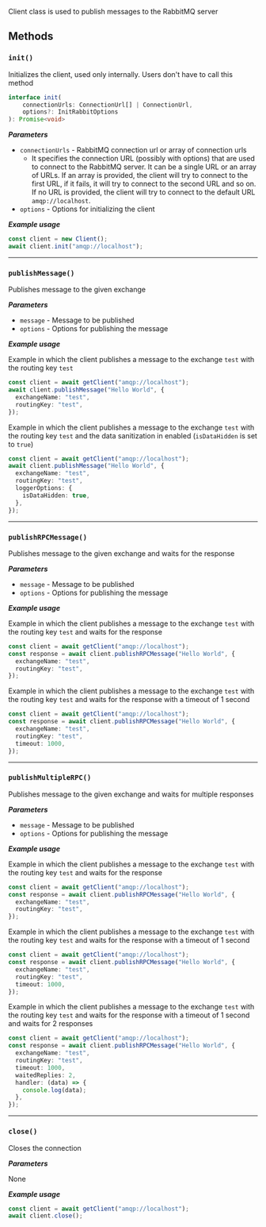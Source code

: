Client class is used to publish messages to the RabbitMQ server

## Methods

### `init()`

Initializes the client, used only internally. Users don't have to call this method

```ts
interface init(
    connectionUrls: ConnectionUrl[] | ConnectionUrl,
    options?: InitRabbitOptions
): Promise<void>
```

**_Parameters_**

- `connectionUrls` - RabbitMQ connection url or array of connection urls
  - It specifies the connection URL (possibly with options) that are used to connect to the RabbitMQ server. It can be a single URL or an array of URLs. If an array is provided, the client will try to connect to the first URL, if it fails, it will try to connect to the second URL and so on. If no URL is provided, the client will try to connect to the default URL `amqp://localhost`.
- `options` - Options for initializing the client

**_Example usage_**

```ts
const client = new Client();
await client.init("amqp://localhost");
```

---

### `publishMessage()`

Publishes message to the given exchange

**_Parameters_**

- `message` - Message to be published
- `options` - Options for publishing the message

**_Example usage_**

Example in which the client publishes a message to the exchange `test` with the routing key `test`

```ts
const client = await getClient("amqp://localhost");
await client.publishMessage("Hello World", {
  exchangeName: "test",
  routingKey: "test",
});
```

Example in which the client publishes a message to the exchange `test` with the routing key `test` and the data sanitization in enabled (`isDataHidden` is set to `true`)

```ts
const client = await getClient("amqp://localhost");
await client.publishMessage("Hello World", {
  exchangeName: "test",
  routingKey: "test",
  loggerOptions: {
    isDataHidden: true,
  },
});
```

---

### `publishRPCMessage()`

Publishes message to the given exchange and waits for the response

**_Parameters_**

- `message` - Message to be published
- `options` - Options for publishing the message

**_Example usage_**

Example in which the client publishes a message to the exchange `test` with the routing key `test` and waits for the response

```ts
const client = await getClient("amqp://localhost");
const response = await client.publishRPCMessage("Hello World", {
  exchangeName: "test",
  routingKey: "test",
});
```

Example in which the client publishes a message to the exchange `test` with the routing key `test` and waits for the response with a timeout of 1 second

```ts
const client = await getClient("amqp://localhost");
const response = await client.publishRPCMessage("Hello World", {
  exchangeName: "test",
  routingKey: "test",
  timeout: 1000,
});
```

---

### `publishMultipleRPC()`

Publishes message to the given exchange and waits for multiple responses

**_Parameters_**

- `message` - Message to be published
- `options` - Options for publishing the message

**_Example usage_**

Example in which the client publishes a message to the exchange `test` with the routing key `test` and waits for the response

```ts
const client = await getClient("amqp://localhost");
const response = await client.publishRPCMessage("Hello World", {
  exchangeName: "test",
  routingKey: "test",
});
```

Example in which the client publishes a message to the exchange `test` with the routing key `test` and waits for the response with a timeout of 1 second

```ts
const client = await getClient("amqp://localhost");
const response = await client.publishRPCMessage("Hello World", {
  exchangeName: "test",
  routingKey: "test",
  timeout: 1000,
});
```

Example in which the client publishes a message to the exchange `test` with the routing key `test` and waits for the response with a timeout of 1 second and waits for 2 responses

```ts
const client = await getClient("amqp://localhost");
const response = await client.publishRPCMessage("Hello World", {
  exchangeName: "test",
  routingKey: "test",
  timeout: 1000,
  waitedReplies: 2,
  handler: (data) => {
    console.log(data);
  },
});
```

---

### `close()`

Closes the connection

**_Parameters_**

None

**_Example usage_**

```ts
const client = await getClient("amqp://localhost");
await client.close();
```
